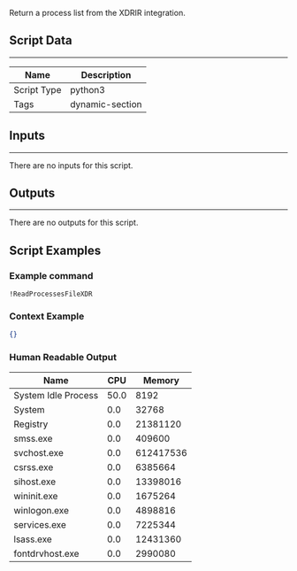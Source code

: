 Return a process list from the XDRIR integration.

## Script Data

---

| **Name** | **Description** |
| --- | --- |
| Script Type | python3 |
| Tags | dynamic-section |

## Inputs

---
There are no inputs for this script.

## Outputs

---
There are no outputs for this script.


## Script Examples

### Example command

```!ReadProcessesFileXDR```

### Context Example

```json
{}
```

### Human Readable Output

|Name|CPU|Memory|
|---|---|---|
| System Idle Process | 50.0 | 8192 |
| System | 0.0 | 32768 |
| Registry | 0.0 | 21381120 |
| smss.exe | 0.0 | 409600 |
| svchost.exe | 0.0 | 612417536 |
| csrss.exe | 0.0 | 6385664 |
| sihost.exe | 0.0 | 13398016 |
| wininit.exe | 0.0 | 1675264 |
| winlogon.exe | 0.0 | 4898816 |
| services.exe | 0.0 | 7225344 |
| lsass.exe | 0.0 | 12431360 |
| fontdrvhost.exe | 0.0 | 2990080 |


